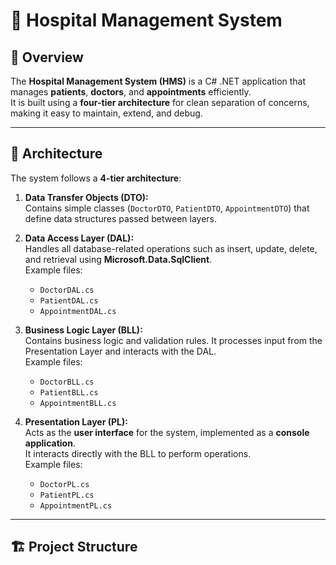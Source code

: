 # 🏥 Hospital Management System

## 📖 Overview
The **Hospital Management System (HMS)** is a C# .NET application that manages **patients**, **doctors**, and **appointments** efficiently.  
It is built using a **four-tier architecture** for clean separation of concerns, making it easy to maintain, extend, and debug.

---

## 🧩 Architecture
The system follows a **4-tier architecture**:

1. **Data Transfer Objects (DTO):**  
   Contains simple classes (`DoctorDTO`, `PatientDTO`, `AppointmentDTO`) that define data structures passed between layers.

2. **Data Access Layer (DAL):**  
   Handles all database-related operations such as insert, update, delete, and retrieval using **Microsoft.Data.SqlClient**.  
   Example files:  
   - `DoctorDAL.cs`  
   - `PatientDAL.cs`  
   - `AppointmentDAL.cs`

3. **Business Logic Layer (BLL):**  
   Contains business logic and validation rules. It processes input from the Presentation Layer and interacts with the DAL.  
   Example files:  
   - `DoctorBLL.cs`  
   - `PatientBLL.cs`  
   - `AppointmentBLL.cs`

4. **Presentation Layer (PL):**  
   Acts as the **user interface** for the system, implemented as a **console application**.  
   It interacts directly with the BLL to perform operations.  
   Example files:  
   - `DoctorPL.cs`  
   - `PatientPL.cs`  
   - `AppointmentPL.cs`

---

## 🏗️ Project Structure
